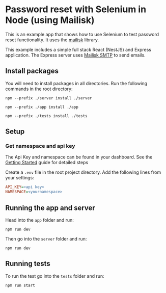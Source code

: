 # Password reset with Selenium in Node (using Mailisk)

This is an example app that shows how to use Selenium to test password reset functionality. It uses the [mailisk](https://github.com/mailisk-app/mailisk-node) library.

This example includes a simple full stack React (NestJS) and Express application. The Express server uses [Mailisk SMTP](https://mailisk.com/blog/blog/smtp-now-available) to send emails.

## Install packages

You will need to install packages in all directories. Run the following commands in the root directory:

```shell
npm --prefix ./server install ./server

npm --prefix ./app install ./app

npm --prefix ./tests install ./tests
```

## Setup

### Get namespace and api key

The Api Key and namespace can be found in your dashboard. See the [Getting Started](https://docs.mailisk.com) guide for detailed steps

Create a `.env` file in the root project directory. Add the following lines from your settings:

```ini
API_KEY=<api key>
NAMESPACE=<yournamespace>
```

## Running the app and server

Head into the `app` folder and run:

```shell
npm run dev
```

Then go into the `server` folder and run:

```shell
npm run dev
```

## Running tests

To run the test go into the `tests` folder and run:

```shell
npm run start
```
